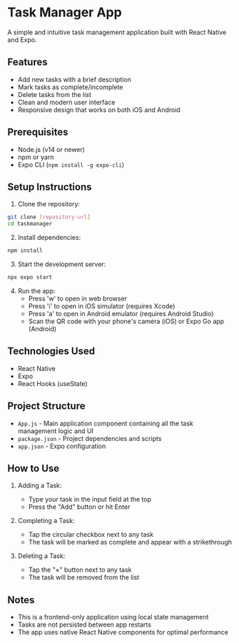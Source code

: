 # Task Manager App

A simple and intuitive task management application built with React Native and Expo.

## Features

- Add new tasks with a brief description
- Mark tasks as complete/incomplete
- Delete tasks from the list
- Clean and modern user interface
- Responsive design that works on both iOS and Android

## Prerequisites

- Node.js (v14 or newer)
- npm or yarn
- Expo CLI (`npm install -g expo-cli`)

## Setup Instructions

1. Clone the repository:

```bash
git clone [repository-url]
cd taskmanager
```

2. Install dependencies:

```bash
npm install
```

3. Start the development server:

```bash
npx expo start
```

4. Run the app:
   - Press 'w' to open in web browser
   - Press 'i' to open in iOS simulator (requires Xcode)
   - Press 'a' to open in Android emulator (requires Android Studio)
   - Scan the QR code with your phone's camera (iOS) or Expo Go app (Android)

## Technologies Used

- React Native
- Expo
- React Hooks (useState)

## Project Structure

- `App.js` - Main application component containing all the task management logic and UI
- `package.json` - Project dependencies and scripts
- `app.json` - Expo configuration

## How to Use

1. Adding a Task:

   - Type your task in the input field at the top
   - Press the "Add" button or hit Enter

2. Completing a Task:

   - Tap the circular checkbox next to any task
   - The task will be marked as complete and appear with a strikethrough

3. Deleting a Task:
   - Tap the "×" button next to any task
   - The task will be removed from the list

## Notes

- This is a frontend-only application using local state management
- Tasks are not persisted between app restarts
- The app uses native React Native components for optimal performance
